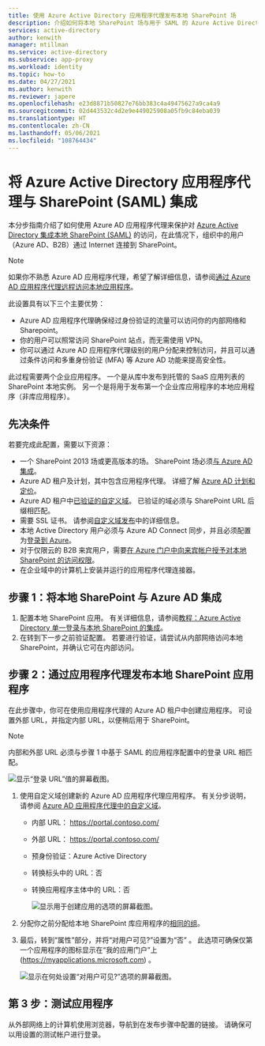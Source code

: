 ```yaml
---
title: 使用 Azure Active Directory 应用程序代理发布本地 SharePoint 场
description: 介绍如何将本地 SharePoint 场与用于 SAML 的 Azure Active Directory 应用程序代理相集成的基础知识。
services: active-directory
author: kenwith
manager: mtillman
ms.service: active-directory
ms.subservice: app-proxy
ms.workload: identity
ms.topic: how-to
ms.date: 04/27/2021
ms.author: kenwith
ms.reviewer: japere
ms.openlocfilehash: e23d8871b50827e76bb383c4a49475627a9ca4a9
ms.sourcegitcommit: 02d443532c4d2e9e449025908a05fb9c84eba039
ms.translationtype: HT
ms.contentlocale: zh-CN
ms.lasthandoff: 05/06/2021
ms.locfileid: "108764434"
---
```

# <a name="integrate-azure-active-directory-application-proxy-with-sharepoint-saml"></a>将 Azure Active Directory 应用程序代理与 SharePoint (SAML) 集成

本分步指南介绍了如何使用 Azure AD 应用程序代理来保护对 [Azure Active Directory 集成本地 SharePoint (SAML)](../saas-apps/sharepoint-on-premises-tutorial.md) 的访问，在此情况下，组织中的用户（Azure AD、B2B）通过 Internet 连接到 SharePoint。

> [!NOTE]
> 如果你不熟悉 Azure AD 应用程序代理，希望了解详细信息，请参阅[通过 Azure AD 应用程序代理远程访问本地应用程序](./application-proxy.md)。

此设置具有以下三个主要优势：

- Azure AD 应用程序代理确保经过身份验证的流量可以访问你的内部网络和 Sharepoint。
- 你的用户可以照常访问 SharePoint 站点，而无需使用 VPN。
- 你可以通过 Azure AD 应用程序代理级别的用户分配来控制访问，并且可以通过条件访问和多重身份验证 (MFA) 等 Azure AD 功能来提高安全性。

此过程需要两个企业应用程序。 一个是从库中发布到托管的 SaaS 应用列表的 SharePoint 本地实例。 另一个是将用于发布第一个企业库应用程序的本地应用程序（非库应用程序）。

## <a name="prerequisites"></a>先决条件

若要完成此配置，需要以下资源：
 - 一个 SharePoint 2013 场或更高版本的场。 SharePoint 场必须[与 Azure AD 集成](../saas-apps/sharepoint-on-premises-tutorial.md)。
 - Azure AD 租户及计划，其中包含应用程序代理。 详细了解 [Azure AD 计划和定价](https://azure.microsoft.com/pricing/details/active-directory/)。
 - Azure AD 租户中[已验证的自定义域](../fundamentals/add-custom-domain.md)。 已验证的域必须与 SharePoint URL 后缀相匹配。
 - 需要 SSL 证书。 请参阅[自定义域发布](./application-proxy-configure-custom-domain.md)中的详细信息。
 - 本地 Active Directory 用户必须与 Azure AD Connect 同步，并且必须配置为[登录到 Azure](../hybrid/plan-connect-user-signin.md)。 
 - 对于仅限云的 B2B 来宾用户，需要[在 Azure 门户中向来宾帐户授予对本地 SharePoint 的访问权限](../saas-apps/sharepoint-on-premises-tutorial.md#manage-guest-users-access)。
 - 在企业域中的计算机上安装并运行的应用程序代理连接器。


## <a name="step-1-integrate-sharepoint-on-premises-with-azure-ad"></a>步骤 1：将本地 SharePoint 与 Azure AD 集成

1. 配置本地 SharePoint 应用。 有关详细信息，请参阅[教程：Azure Active Directory 单一登录与本地 SharePoint 的集成](../saas-apps/sharepoint-on-premises-tutorial.md)。
2. 在转到下一步之前验证配置。 若要进行验证，请尝试从内部网络访问本地 SharePoint，并确认它可在内部访问。


## <a name="step-2-publish-the-sharepoint-on-premises-application-with-application-proxy"></a>步骤 2：通过应用程序代理发布本地 SharePoint 应用程序

在此步骤中，你可在使用应用程序代理的 Azure AD 租户中创建应用程序。 可设置外部 URL，并指定内部 URL，以便稍后用于 SharePoint。

> [!NOTE]
> 内部和外部 URL 必须与步骤 1 中基于 SAML 的应用程序配置中的登录 URL 相匹配。

   ![显示“登录 URL”值的屏幕截图。](./media/application-proxy-integrate-with-sharepoint-server/sso-url-saml.png)


 1. 使用自定义域创建新的 Azure AD 应用程序代理应用程序。 有关分步说明，请参阅 [Azure AD 应用程序代理中的自定义域](./application-proxy-configure-custom-domain.md)。

    - 内部 URL： https://portal.contoso.com/
    - 外部 URL： https://portal.contoso.com/
    - 预身份验证：Azure Active Directory
    - 转换标头中的 URL：否
    - 转换应用程序主体中的 URL：否

        ![显示用于创建应用的选项的屏幕截图。](./media/application-proxy-integrate-with-sharepoint-server/create-application-azure-active-directory.png)

2. 分配你之前分配给本地 SharePoint 库应用程序的[相同的组](../saas-apps/sharepoint-on-premises-tutorial.md#grant-permissions-to-a-security-group)。

3. 最后，转到“属性”部分，并将“对用户可见?”设置为“否”  。 此选项可确保仅第一个应用程序的图标显示在“我的应用门户”上 (https://myapplications.microsoft.com) 。

   ![显示在何处设置“对用户可见?”选项的屏幕截图。](./media/application-proxy-integrate-with-sharepoint-server/configure-properties.png)
 
## <a name="step-3-test-your-application"></a>第 3 步：测试应用程序

从外部网络上的计算机使用浏览器，导航到在发布步骤中配置的链接。 请确保可以用设置的测试帐户进行登录。
